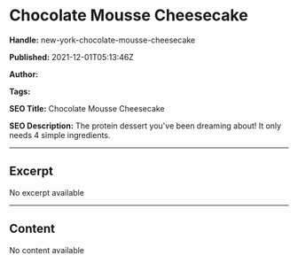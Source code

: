 # Chocolate Mousse Cheesecake

**Handle:** new-york-chocolate-mousse-cheesecake

**Published:** 2021-12-01T05:13:46Z

**Author:**  

**Tags:** 

**SEO Title:** Chocolate Mousse Cheesecake

**SEO Description:** The protein dessert you've been dreaming about! It only needs 4 simple ingredients.

---

## Excerpt

No excerpt available

---

## Content

No content available

